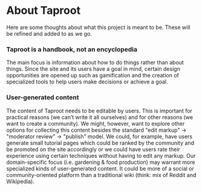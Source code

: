 # About Taproot
Here are some thoughts about what this project is meant to be. These will be refined and added to as we go.

### Taproot is a handbook, not an encyclopedia
The main focus is information about how to do things rather than about things. Since the site and its users have a goal in mind, certain design opportunities are opened up such as gamification and the creation of specialized tools to help users make decisions or achieve a goal.

### User-generated content
The content of Taproot needs to be editable by users. This is important for practical reasons (we can’t write it all ourselves) and for other reasons (we want to create a community). We might, however, want to explore other options for collecting this content besides the standard "edit markup" → "moderator review" → "publish" model. We could, for example, have users generate small tutorial pages which could be ranked by the community and be promoted on the site accordingly or we could have users rate their experience using certain techniques without having to edit any markup. Our domain-specific focus (i.e. gardening & food production) may warrant more specialized kinds of user-generated content. It could be more of a social or community-oriented platform than a traditional wiki (think: mix of Reddit and Wikipedia). 